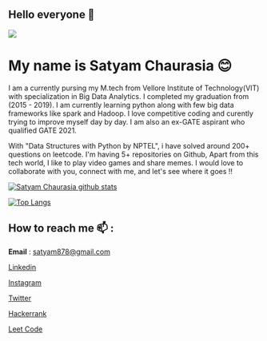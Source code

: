 ## Hello everyone 👋</br> 
![](https://komarev.com/ghpvc/?username=satyam878&color=green)


# My name is Satyam Chaurasia :blush: </br>


I am a currently pursing my M.tech from Vellore Institute of Technology(VIT) with specialization in Big Data Analytics. I completed my graduation from (2015 - 2019). I am currently learning python along with few big data frameworks like spark and Hadoop. I love competitive coding and curently trying to improve myself day by day. I am also an ex-GATE aspirant who qualified GATE 2021.

With "Data Structures with Python by NPTEL", i have solved around 200+ questions on leetcode. I'm having 5+ repositories on Github, Apart from this tech world, I like to play video games and share memes. I would love to collaborate with you, connect with me, and let's see where it goes !!


[![Satyam Chaurasia github stats](https://github-readme-stats.vercel.app/api?username=satyam878&show_icons=true&theme=tokyonight)](https://github.com/satyam878)

[![Top Langs](https://github-readme-stats.vercel.app/api/top-langs/?username=satyam878)](https://github.com/satyam878)

## How to reach me :mailbox: :

**Email** : satyam878@gmail.com

[Linkedin](https://www.linkedin.com/in/satyam878/)

[Instagram](https://instagram.com/satyam_1908)

[Twitter](https://twitter.com/satyam_1908)

[Hackerrank](https://www.hackerrank.com/satyam878)

[Leet Code](https://leetcode.com/satyam_1908/)


